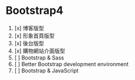 # Bootstrap4
1. [x] 博客版型
1. [x] 形象首頁版型
1. [x] 後台版型
1. [x] 購物網站介面版型
1. [ ] Bootstrap & Sass
1. [ ] Better Bootstrap development environment
1. [ ] Bootstrap & JavaScript